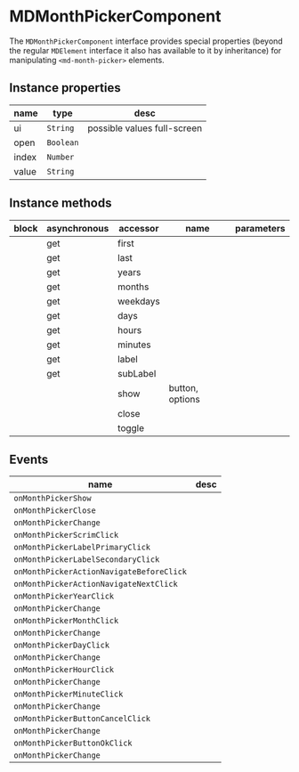 # MDMonthPickerComponent
The `MDMonthPickerComponent` interface provides special properties (beyond the regular `MDElement` interface it also has available to it by inheritance) for manipulating `<md-month-picker>` elements.

## Instance properties

name|type|desc
---|---|---
ui|`String`|possible values full-screen
open|`Boolean`|
index|`Number`|
value|`String`|

## Instance methods

block| asynchronous | accessor| name| parameters
---| --- | ---| ---| ---
|  | get| first| 
|  | get| last| 
|  | get| years| 
|  | get| months| 
|  | get| weekdays| 
|  | get| days| 
|  | get| hours| 
|  | get| minutes| 
|  | get| label| 
|  | get| subLabel| 
|  | | show| button, options
|  | | close| 
|  | | toggle| 

## Events

name|desc
---|---
`onMonthPickerShow`|
`onMonthPickerClose`|
`onMonthPickerChange`|
`onMonthPickerScrimClick`|
`onMonthPickerLabelPrimaryClick`|
`onMonthPickerLabelSecondaryClick`|
`onMonthPickerActionNavigateBeforeClick`|
`onMonthPickerActionNavigateNextClick`|
`onMonthPickerYearClick`|
`onMonthPickerChange`|
`onMonthPickerMonthClick`|
`onMonthPickerChange`|
`onMonthPickerDayClick`|
`onMonthPickerChange`|
`onMonthPickerHourClick`|
`onMonthPickerChange`|
`onMonthPickerMinuteClick`|
`onMonthPickerChange`|
`onMonthPickerButtonCancelClick`|
`onMonthPickerChange`|
`onMonthPickerButtonOkClick`|
`onMonthPickerChange`|
